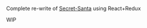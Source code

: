 Complete re-write of [Secret-Santa](https://github.com/gingersami/secret-santa) using React+Redux 

WIP
